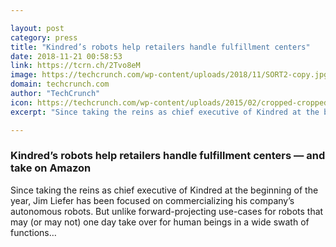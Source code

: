```yaml
---

layout: post
category: press
title: "Kindred’s robots help retailers handle fulfillment centers"
date: 2018-11-21 00:58:53
link: https://tcrn.ch/2Tvo8eM
image: https://techcrunch.com/wp-content/uploads/2018/11/SORT2-copy.jpg?w=600
domain: techcrunch.com
author: "TechCrunch"
icon: https://techcrunch.com/wp-content/uploads/2015/02/cropped-cropped-favicon-gradient.png?w=180
excerpt: "Since taking the reins as chief executive of Kindred at the beginning of the year, Jim Liefer has been focused on commercializing his company’s autonomous robots. But unlike forward-projecting use-cases for robots that may (or may not) one day take over for human beings in a wide swath of functions…"

---
```


### Kindred’s robots help retailers handle fulfillment centers — and take on Amazon

Since taking the reins as chief executive of Kindred at the beginning of the year, Jim Liefer has been focused on commercializing his company’s autonomous robots. But unlike forward-projecting use-cases for robots that may (or may not) one day take over for human beings in a wide swath of functions…